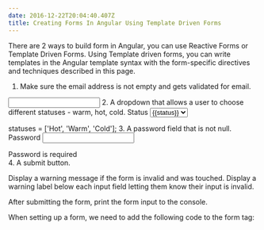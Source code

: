 ```yaml
---
date: 2016-12-22T20:04:40.407Z
title: Creating Forms In Angular Using Template Driven Forms
---
```

There are 2 ways to build form in Angular, you can use Reactive Forms or Template Driven Forms.  Using Template driven forms, you can write templates in the Angular template syntax with the form-specific directives and techniques described in this page.

1.  Make sure the email address is not empty and gets validated for email.
 <input type="email" id="email" class="form-control" email required ngModel name="email">
2.  A dropdown that allows a user to choose different statuses - warm, hot, cold.
  <label for="status">Status</label>
  <select name="status" id="status" ngModel class="form-control">
    <option value="pet" *ngFor="let status of statuses" [value]="status">{{status}}</option>
  </select>
  
  statuses = ['Hot', 'Warm', 'Cold'];
3.  A password field that is not null.
  <label for="password">Password</label>
  <input type="password" id="password" class="form-control" ngModel name="password" required >
  <div [hidden]="password.valid || password.pristine" class="alert alert-danger">
     Password is required
  </div>
4.  A submit button.

Display a warning message if the form is invalid and was touched.  Display a warning label below each input field letting them know their input is invalid.

After submitting the form, print the form input to the console.

When setting up a form, we need to add the following code to the form tag:
<form (ngSubmit)="onSubmit()" #myForm="ngForm">
